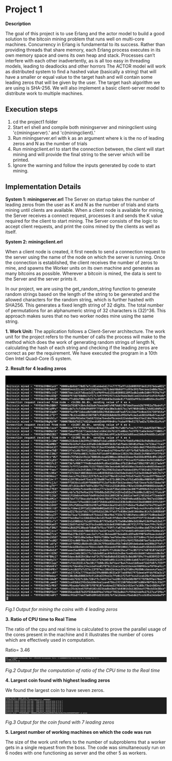 # Project 1

**Description**

The goal of this project is to use Erlang and the actor model to build a good solution to the bitcoin mining problem that runs well on multi-core machines. Concurrency in Erlang is fundamental to its success. Rather than providing threads that share memory, each Erlang process executes in its own memory space and owns its own heap and stack. Processes can’t interfere with each other inadvertently, as is all too easy in threading models, leading to deadlocks and other horrors The ACTOR model will work as distributed system to find a hashed value (basically a string) that will have a smaller or equal value to the target hash and will contain some leading zeros that will be given by the user. The target hash algorithm we are using is SHA-256. We will also implement a basic client-server model to distribute work to multiple machines.

## Execution steps
1. cd the project1 folder
2. Start erl shell and compile both miningserver and miningclient using 'c(miningserver).' and 'c(miningclient).'
3. Run miningserver.erl with k as an argument where k is the no of leading zeros and N as the number of trials
4. Run miningclient.erl to start the connection between, the client will start mining and will provide the final string to the server which will be printed.
5. Ignore the warning and follow the inputs generated by code to start mining.



## Implementation Details

**System 1: miningserver.erl**
The Server on startup takes the number of leading zeros from the user as K and N as the number of trials and starts mining until clients are available.
When a client node is available for mining, the Server receives a connect request, processes it and sends the K value required for the client to start mining.
The Server consists of the logic to accept client requests, and print the coins mined by the clients as well as itself.



**System 2: miningclient.erl**


When a client node is created, it first needs to send a connection request to the server using the name of the node on which the server is running.
Once the connection is established, the client receives the number of zeros to mine, and spawns the Worker units on its own machine and generates as many bitcoins as possible. 
Wherever a bitcoin is mined, the data is sent to the Server and the server prints it.


In our project, we are using the get_random_string function to generate random strings based on the length of the string to be generated and the allowed characters for the random string, which is further hashed with SHA256. This generates a fixed length string of 32 digits. The total number of permutations for an alphanumeric string of 32 characters is (32)^36. This approach makes sures that no two worker nodes mine using the same string.



**1. Work Unit:**
The application follows a Client-Server architecture.
The work unit for the project refers to the number of calls the process will make to the method which does the work of generating random strings of length N, calculating the hash of each string and checking if the leading zeros are correct as per the requirement. We have executed the program in a 10th Gen Intel Quad-Core i5 system.

**2. Result for 4 leading zeros**

![Fig-1](https://github.com/vanshika2809/dosp_project1/blob/main/image-1.jpeg)

*Fig.1 Output for mining the coins with 4 leading zeros*


**3. Ratio of CPU time to Real Time**

The ratio of the cpu and real time is calculated to prove the parallel usage of the cores present in the machine and it illustrates the number of cores which are effectively used in computation.

Ratio= 3.46

![Fig-2](https://github.com/vanshika2809/dosp_project1/blob/main/ratio.jpeg)

*Fig.2 Output for the computation of ratio of the CPU time to the Real time*


**4. Largest coin found with highest leading zeros**

We found the largest coin to have seven zeros.

![Fig-3](https://github.com/vanshika2809/dosp_project1/blob/main/image.jpeg)

*Fig.3 Output for the coin found with 7 leading zeros*

 
**5. Largest number of working machines on which the code was run**

The size of the work unit refers to the number of subproblems that a worker gets in a single request from the boss. The code was simultaneously run on 6 nodes with one functioning as server and the other 5 as workers.
